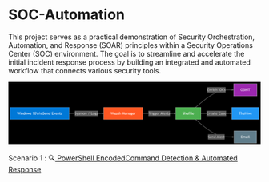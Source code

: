 # SOC-Automation
This project serves as a practical demonstration of Security Orchestration, Automation, and Response (SOAR) principles within a Security Operations Center (SOC) environment. The goal is to streamline and accelerate the initial incident response process by building an integrated and automated workflow that connects various security tools.

![SOC Automation Diagram](Security%20Analysis%20Automation/Diagram-SOC.png)

Scenario 1 :  🔍[ PowerShell EncodedCommand Detection & Automated Response](https://github.com/ZL30/1.SOC-Automation/blob/main/Scenario%201%3A%20Encoded%20PowerShell%20Command/README.md)
